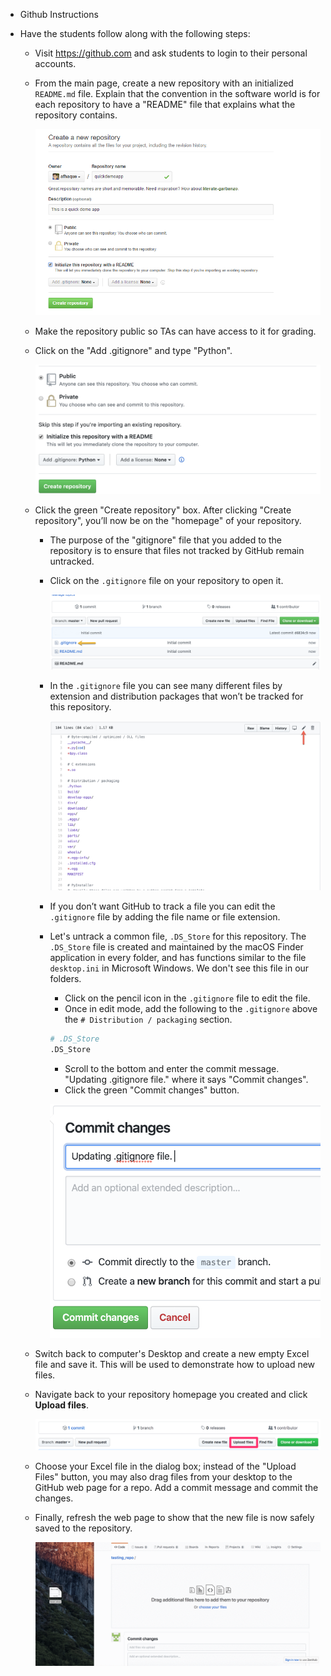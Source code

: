 * Github Instructions
   
* Have the students follow along with the following steps:

  * Visit <https://github.com> and ask students to login to their personal accounts.

  * From the main page, create a new repository with an initialized `README.md` file. Explain that the convention in the software world is for each repository to have a "README" file that explains what the repository contains.

    ![git repo](Images/GitDemo_1.png)

  * Make the repository public so TAs can have access to it for grading.

  * Click on the "Add .gitignore" and type "Python".

    ![create git ignore](Images/Git_ignore_1.png)

  * Click the green "Create repository" box. After clicking "Create repository", you’ll now be on the "homepage" of your repository.

    * The purpose of the "gitignore" file that you added to the repository is to ensure that files not tracked by GitHub remain untracked.

    * Click on the `.gitignore` file on your repository to open it.

      ![create git ignore](Images/Git_ignore_2.png)

    * In the `.gitignore` file you can see many different files by extension and distribution packages that won’t be tracked for this repository.

      ![Git ignore file](Images/Git_ignore_3.png)

    * If you don’t want GitHub to track a file you can edit the `.gitignore` file by adding the file name or file extension.

    * Let's untrack a common file, `.DS_Store` for this repository. The `.DS_Store` file is created and maintained by the macOS Finder application in every folder, and has functions similar to the file `desktop.ini` in Microsoft Windows. We don't see this file in our folders.

      * Click on the pencil icon in the `.gitignore` file to edit the file.
      * Once in edit mode, add the following to the `.gitignore` above the `# Distribution / packaging` section.

      ```python
      # .DS_Store
      .DS_Store
      ```

      * Scroll to the bottom and enter the commit message. "Updating .gitignore file." where it says "Commit changes".
      * Click the green "Commit changes" button.

      ![edit git ignore](Images/Git_ignore_4.png)

  * Switch back to computer's Desktop and create a new empty Excel file and save it. This will be used to demonstrate how to upload new files.

  * Navigate back to your repository homepage you created and click **Upload files**.

    ![upload file](Images/GitDemo_upload.png)

  * Choose your Excel file in the dialog box; instead of the "Upload Files" button, you may also drag files from your desktop to the GitHub web page for a repo. Add a commit message and commit the changes.

  * Finally, refresh the web page to show that the new file is now safely saved to the repository.

    ![drag file](Images/GitDemo_filedrag.gif)
